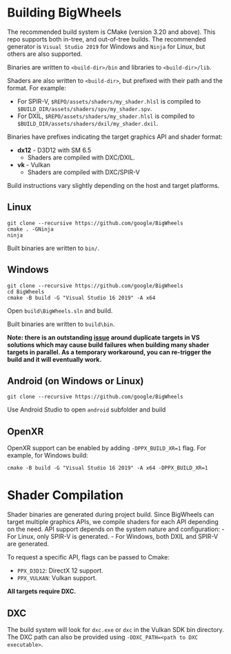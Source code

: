 # Building BigWheels
The recommended build system is CMake (version 3.20 and above). This repo supports both in-tree, and out-of-tree builds.
The recommended generator is `Visual Studio 2019` for Windows and `Ninja` for Linux, but others are also supported.

Binaries are written to `<build-dir>/bin` and libraries to `<build-dir>/lib`.

Shaders are also written to `<build-dir>`, but prefixed with their path and the format. For example:

- For SPIR-V, `$REPO/assets/shaders/my_shader.hlsl` is compiled to `$BUILD_DIR/assets/shaders/spv/my_shader.spv`.
- For DXIL, `$REPO/assets/shaders/my_shader.hlsl` is compiled to `$BUILD_DIR/assets/shaders/dxil/my_shader.dxil`.

Binaries have prefixes indicating the target graphics API and shader format:
 * **dx12** - D3D12 with SM 6.5
   * Shaders are compiled with DXC/DXIL.
 * **vk** - Vulkan
   * Shaders are compiled with DXC/SPIR-V

Build instructions vary slightly depending on the host and target platforms.

## Linux
```
git clone --recursive https://github.com/google/BigWheels
cmake . -GNinja
ninja
```

Built binaries are written to `bin/`.

## Windows
```
git clone --recursive https://github.com/google/BigWheels
cd BigWheels
cmake -B build -G "Visual Studio 16 2019" -A x64
```

Open `build\BigWheels.sln` and build.

Built binaries are written to `build\bin`.

**Note: there is an outstanding [issue](https://github.com/google/bigwheels/issues/97) around duplicate targets in VS solutions which may cause build failures when building many shader targets in parallel. As a temporary workaround, you can re-trigger the build and it will eventually work.**

## Android (on Windows or Linux)
```
git clone --recursive https://github.com/google/BigWheels
```

Use Android Studio to open `android` subfolder and build

## OpenXR
OpenXR support can be enabled by adding `-DPPX_BUILD_XR=1` flag.
For example, for Windows build:
```
cmake -B build -G "Visual Studio 16 2019" -A x64 -DPPX_BUILD_XR=1
```

# Shader Compilation
Shader binaries are generated during project build. Since BigWheels can target multiple graphics APIs, we compile shaders
for each API depending on the need. API support depends on the system nature and configuration:
    - For Linux, only SPIR-V is generated.
    - For Windows, both DXIL and SPIR-V are generated.

To request a specific API, flags can be passed to Cmake:
 - `PPX_D3D12`: DirectX 12 support.
 - `PPX_VULKAN`: Vulkan support.

**All targets require DXC.**

## DXC
The build system will look for `dxc.exe` or `dxc` in the Vulkan SDK bin directory.
The DXC path can also be provided using `-DDXC_PATH=<path to DXC executable>`.
